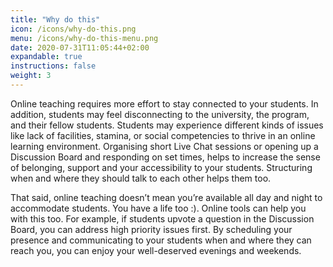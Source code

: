```yaml
---
title: "Why do this"
icon: /icons/why-do-this.png
menu: /icons/why-do-this-menu.png
date: 2020-07-31T11:05:44+02:00
expandable: true
instructions: false
weight: 3
---
```


Online teaching requires more effort to stay connected to your students. In addition, students may feel disconnecting to the university, the program, and their fellow students. Students may experience different kinds of issues like lack of facilities, stamina, or social competencies to thrive in an online learning environment. Organising short Live Chat sessions or opening up a Discussion Board and responding on set times, helps to increase the sense of belonging, support and your accessibility to your students. Structuring when and where they should talk to each other helps them too.

That said, online teaching doesn’t mean you’re available all day and night to accommodate students. You have a life too :). Online tools can help you with this too. For example, if students upvote a question in the Discussion Board, you can address high priority issues first. By scheduling your presence and communicating to your students when and where they can reach you, you can enjoy your well-deserved evenings and weekends.